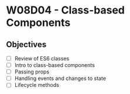 # W08D04 - Class-based Components

## Objectives
- [ ] Review of ES6 classes
- [ ] Intro to class-based components
- [ ] Passing props
- [ ] Handling events and changes to state
- [ ] Lifecycle methods